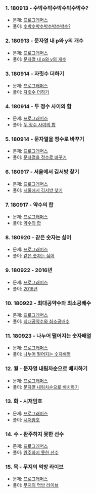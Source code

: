 ### 1. 180913 - 수박수박수박수박수박수?
- 문제: [프로그래머스](https://programmers.co.kr/learn/courses/30/lessons/12922)
- 풀이: [수박수박수박수박수박수?](https://gist.github.com/developersoom/940febbf354650982fe376374d6011e5)

### 2. 180913 - 문자열 내 p와 y의 개수 
- 문제: [프로그래머스](https://programmers.co.kr/learn/courses/30/lessons/12916)
- 풀이: [문자열 내 p와 y의 개수](https://gist.github.com/developersoom/b5d3c5a9985427b07d16c7703ae167da)

### 3. 180914 - 자릿수 더하기
- 문제: [프로그래머스](https://programmers.co.kr/learn/courses/30/lessons/12931?language=javascript)
- 풀이: [자릿수 더하기](https://gist.github.com/developersoom/5b30161544d09a3d478efc8bc8e9ac2b)

### 4. 180914 - 두 정수 사이의 합 
- 문제: [프로그래머스](https://programmers.co.kr/learn/courses/30/lessons/12912?language=javascript)
- 풀이: [두 정수 사이의 합](https://gist.github.com/developersoom/a84ba0d4192b404cfd2e454f728f01ba)

### 5. 180914 - 문자열을 정수로 바꾸기
- 문제: [프로그래머스](https://programmers.co.kr/learn/courses/30/lessons/12925)
- 풀이: [문자열을 정수로 바꾸기](https://gist.github.com/developersoom/de556d8ef577a5d98c247293d2ecdf80)

### 6. 180917 - 서울에서 김서방 찾기
- 문제: [프로그래머스](https://programmers.co.kr/learn/courses/30/lessons/12919)
- 풀이: [서울에서 김서방 찾기](https://gist.github.com/developersoom/f4e044ba32ca3dd35cb086441493e3a4)

### 7. 180917 - 약수의 합
- 문제: [프로그래머스](https://programmers.co.kr/learn/courses/30/lessons/12928?language=javascript)
- 풀이: [약수의 합](https://gist.github.com/developersoom/f717ecd4e753e86ffc649b1db3a63ad1)

### 8. 180920 - 같은 숫자는 싫어 
- 문제: [프로그래머스](https://programmers.co.kr/learn/courses/30/lessons/12906)
- 풀이: [같은 숫자는 싫어](https://gist.github.com/developersoom/3944febcfeb8509aa906af5b308a3e6f)

### 9. 180922 - 2016년 
- 문제: [프로그래머스](https://programmers.co.kr/learn/courses/30/lessons/12901?language=javascript)
- 풀이: [2016년](https://gist.github.com/developersoom/b5fabbd75d15c56be943077747edbd3f)

### 10. 180922 - 최대공약수와 최소공배수 
- 문제: [프로그래머스](https://programmers.co.kr/learn/courses/30/lessons/12940?language=javascript)
- 풀이: [최대공약수와 최소공배수](https://gist.github.com/developersoom/40c8a776b029cafffadca035eaeacc25)

### 11. 180923 - 나누어 떨어지는 숫자배열 
- 문제: [프로그래머스](https://programmers.co.kr/learn/courses/30/lessons/12910?language=javascript)
- 풀이: [나누어 떨어지는 숫자배열](https://gist.github.com/developersoom/c09d30e18754e72017d2e4da95d9985a)

### 12. 월 - 문자열 내림차순으로 배치하기 
- 문제: [프로그래머스](https://programmers.co.kr/learn/courses/30/lessons/12917?language=javascript)
- 풀이: [문자열 내림차순으로 배치하기]()

### 13. 화 - 시저암호
- 문제: [프로그래머스](https://programmers.co.kr/learn/courses/30/lessons/12926?language=javascript)
- 풀이: [시저암호]()

### 14. 수 - 완주하지 못한 선수
- 문제: [프로그래머스](https://programmers.co.kr/learn/courses/30/lessons/42576)
- 풀이: [완주하지 못한 선수]()

### 15. 목 - 무지의 먹방 라이브
- 문제: [프로그래머스](https://programmers.co.kr/learn/courses/30/lessons/42891?language=javascript)
- 풀이: [무지의 먹방 라이브]()